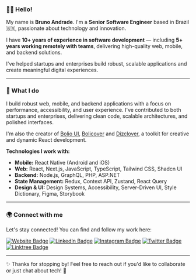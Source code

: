 ### 👋🏽 Hello!

My name is **Bruno Andrade**. I'm a **Senior Software Engineer** based in Brazil 🇧🇷, passionate about technology and innovation.

I have **10+ years of experience in software development** — including **5+ years working remotely with teams**, delivering high-quality web, mobile, and backend solutions.

I've helped startups and enterprises build robust, scalable applications and create meaningful digital experiences.

---

### 🚀 What I do

I build robust web, mobile, and backend applications with a focus on performance, accessibility, and user experience. I've contributed to both startups and enterprises, delivering clean code, scalable architectures, and polished interfaces. 

I'm also the creator of [Bolio UI](https://bolio-ui.com/), [Bolicover](https://bolicover.com/) and [Dizclover](https://dizclover.com/), a toolkit for creative and dynamic React development.

<!-- I'm currently working at [GO.K](https://gok.digital/) as a Mobile and Web Developer, helping to build creative and powerful digital products. -->

**Technologies I work with:**

- **Mobile:** React Native (Android and iOS)
- **Web:** React, Next.js, JavaScript, TypeScript, Tailwind CSS, Shadcn UI
- **Backend:** Node.js, GraphQL, PHP, ASP.NET
- **State Management:** Redux, Context API, Zustand, React Query
- **Design & UI:** Design Systems, Accessibility, Server-Driven UI, Style Dictionary, Figma, Storybook

---

### 🌍 Connect with me

Let's stay connected! You can find and follow my work here:

[![Website Badge](https://img.shields.io/badge/-Website-c25fff?style=flat&logo=Google-Chrome&logoColor=white)](https://brunnoandrade.com.br/)
[![LinkedIn Badge](https://img.shields.io/badge/-LinkedIn-blue?style=flat&logo=LinkedIn&logoColor=white)](https://www.linkedin.com/in/brunnoandrade/)
[![Instagram Badge](https://img.shields.io/badge/-Instagram-E4405F?style=flat&logo=Instagram&logoColor=white)](https://instagram.com/brunnoandrade/)
[![Twitter Badge](https://img.shields.io/badge/-Twitter-1DA1F2?style=flat&logo=Twitter&logoColor=white)](https://twitter.com/brunnoandrade/)
[![Linktree Badge](https://img.shields.io/badge/-Linktree-43E660?style=flat&logo=Linktree&logoColor=white)](https://linktr.ee/brunnoandrade/)

<!-- ---

<div>
  <img height="180em" src="https://github-readme-stats.vercel.app/api?username=brunnoandrade&show_icons=true&theme=tokyonight&include_all_commits=true&count_private=true" />
  <img height="180em" src="https://github-readme-stats.vercel.app/api/top-langs/?username=brunnoandrade&layout=compact&langs_count=7&theme=tokyonight" />
</div>

--- -->

---

✨ Thanks for stopping by! Feel free to reach out if you'd like to collaborate or just chat about tech! 🚀
